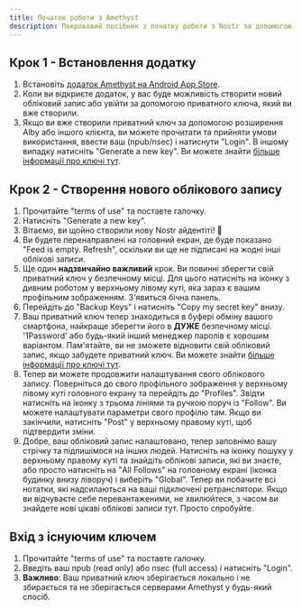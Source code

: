 ```yaml
---
title: Початок роботи з Amethyst
description: Покроковий посібник з початку роботи з Nostr за допомогою клієнта Amethyst для Android.
---
```


## Крок 1 - Встановлення додатку

1. Встановіть [додаток Amethyst на Android App Store](https://play.google.com/store/apps/details?id=com.vitorpamplona.amethyst).
1. Коли ви відкриєте додаток, у вас буде можливість створити новий обліковий запис або увійти за допомогою приватного ключа, який ви вже створили.
1. Якщо ви вже створили приватний ключ за допомогою розширення Alby або іншого клієнта, ви можете прочитати та прийняти умови використання, ввести ваш (npub/nsec) і натиснути "Login". В іншому випадку натисніть "Generate a new key". Ви можете знайти [більше інформації про ключі тут](/uk/get-started#understanding-keys).

## Крок 2 - Створення нового облікового запису

1. Прочитайте "terms of use" та поставте галочку.
1. Натисніть "Generate a new key".
1. Вітаємо, ви щойно створили нову Nostr айдентіті! 🤙
1. Ви будете перенаправлені на головний екран, де буде показано "Feed is empty. Refresh", оскільки ви ще не підписані на жодні інші облікові записи.
1. Ще один **надзвичайно важливий** крок. Ви повинні зберегти свій приватний ключ у безпечному місці. Для цього натисніть на іконку з дивним роботом у верхньому лівому куті, яка зараз є вашим профільним зображенням. З'явиться бічна панель.
1. Перейдіть до "Backup Keys" і натисніть "Copy my secret key" внизу.
1. Ваш приватний ключ тепер знаходиться в буфері обміну вашого смартфона, найкраще зберегти його в **ДУЖЕ** безпечному місці. '1Password' або будь-який інший менеджер паролів є хорошим варіантом. Пам'ятайте, ви не зможете відновити свій обліковий запис, якщо забудете приватний ключ. Ви можете знайти [більше інформації про ключі тут](/uk/get-started#understanding-keys).
1. Тепер ви можете продовжити налаштування свого облікового запису. Поверніться до свого профільного зображення у верхньому лівому куті головного екрану та перейдіть до "Profiles". Звідти натисніть на іконку з трьома лініями та ручкою поруч із "Follow". Ви можете налаштувати параметри свого профілю там. Якщо ви закінчили, натисніть "Post" у верхньому правому куті, щоб підтвердити зміни.
1. Добре, ваш обліковий запис налаштовано, тепер заповнімо вашу стрічку та підпишімося на інших людей. Натисніть на іконку пошуку у верхньому правому куті та знайдіть облікові записи, які ви знаєте, або просто натисніть на "All Follows" на головному екрані (іконка будинку внизу ліворуч) і виберіть "Global". Тепер ви побачите всі нотатки, які надсилаються на ваші підключені ретранслятори. Якщо ви відчуваєте себе перевантаженими, не хвилюйтеся, з часом ви знайдете нові цікаві облікові записи тут. Просто спробуйте.

## Вхід з існуючим ключем

1. Прочитайте "terms of use" та поставте галочку.
1. Введіть ваш npub (read only) або nsec (full access) і натисніть "Login".
1. **Важливо**: Ваш приватний ключ зберігається локально і не збирається та не зберігається серверами Amethyst у будь-який спосіб.